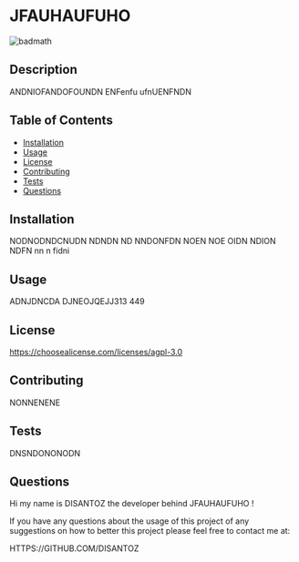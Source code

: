 # JFAUHAUFUHO

  ![badmath](https://img.shields.io/static/v1?label=license&message=agpl-3.0&color=green)
  
  ## Description

  ANDNIOFANDOFOUNDN ENFenfu  ufnUENFNDN

  ## Table of Contents
  * [Installation](#installation)
  * [Usage](#usage)
  * [License](#license)
  * [Contributing](#contributing)
  * [Tests](#test)
  * [Questions](#questions)
  

  ## Installation

  NODNODNDCNUDN NDNDN ND NNDONFDN NOEN NOE OIDN NDION NDFN nn n fidni

  ## Usage

  ADNJDNCDA DJNEOJQEJJ313 449

  ## License

  
  https://choosealicense.com/licenses/agpl-3.0
  
  
  ## Contributing
  
  NONNENENE

  ## Tests

  DNSNDONONODN

  ## Questions
  
  Hi my name is DISANTOZ the developer behind JFAUHAUFUHO !
  
  If you have any questions about the usage of this project of any suggestions on how to better this project please feel free to contact me at:

  HTTPS://GITHUB.COM/DISANTOZ
